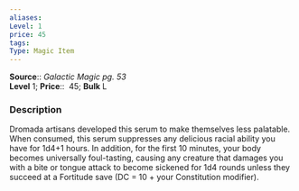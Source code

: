 ```yaml
---
aliases: 
Level: 1
price: 45  
tags: 
Type: Magic Item
---
```

**Source**:: _Galactic Magic pg. 53_  
**Level** 1;
**Price**::  45; **Bulk** L

### Description

Dromada artisans developed this serum to make themselves less palatable. When consumed, this serum suppresses any delicious racial ability you have for 1d4+1 hours. In addition, for the first 10 minutes, your body becomes universally foul-tasting, causing any creature that damages you with a bite or tongue attack to become sickened for 1d4 rounds unless they succeed at a Fortitude save (DC = 10 + your Constitution modifier).
